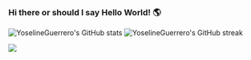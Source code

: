 ### Hi there or should I say Hello World! 🌎

![YoselineGuerrero's GitHub stats](https://github-readme-stats.vercel.app/api?username=YoselineGuerrero&count_private=true&theme=tokyonight)  ![YoselineGuerrero's GitHub streak](https://github-readme-streak-stats.herokuapp.com/?user=YoselineGuerrero&theme=tokyonight)

[![](https://img.shields.io/badge/linkedin-%230077B5.svg?style=for-the-badge&logo=linkedin)](https://www.linkedin.com/in/yoseline-guerrero-a78526175/)
